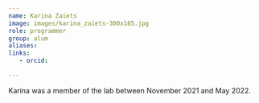 ```yaml
---
name: Karina Zaiets
image: images/karina_zaiets-300x185.jpg
role: programmer
group: alum
aliases:
links:
   - orcid: 

---
```


Karina was a member of the lab between November 2021 and May 2022.